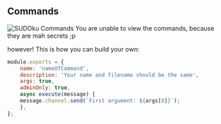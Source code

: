 
## Commands
![SUDOku Commands](https://github.com/furSUDO/SUDOku/blob/master/github/commands.png?raw=true)
You are unable to view the commands, because they are mah secrets ;p

however! This is how you can build your own:

```javascript
module.exports = {
	name: 'nameOfCommand',
	description: 'Your name and filename should be the same',
    args: true,
	adminOnly: true,
	async execute(message) {
	message.channel.send(`First argument: ${args[0]}`);
	},
};
```